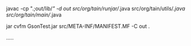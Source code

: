 javac -cp ".;out/lib/*" -d out src/org/tain/runjar/*.java src/org/tain/utils/*.java src/org/tain/main/*.java

jar cvfm GsonTest.jar src/META-INF/MANIFEST.MF -C out .

.....